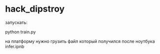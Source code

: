 # hack_dipstroy

запускать:

python train.py

на платформу нужно грузить файл который получился после ноутбука infer.ipnb
